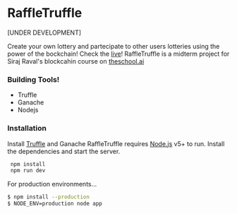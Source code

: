 # RaffleTruffle
[UNDER DEVELOPMENT]

Create your own lottery and partecipate to other users lotteries using the power of the bockchain! Check the [live](http://raffletruffle.com)!
RaffleTruffle is a midterm project for Siraj Raval's blockcahin course on [theschool.ai](https://theschool.ai) 


### Building Tools!

  - Truffle
  - Ganache
  - Nodejs
  
### Installation

Install [Truffle](http://truffleframework.com/docs/getting_started/installation) and Ganache
RaffleTruffle requires [Node.js](https://nodejs.org/) v5+ to run.
Install the dependencies and start the server.

```sh
 npm install
 npm run dev
```

For production environments...

```sh
$ npm install --production
$ NODE_ENV=production node app
```



